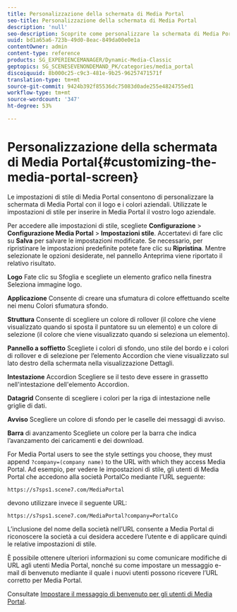 ```yaml
---
title: Personalizzazione della schermata di Media Portal
seo-title: Personalizzazione della schermata di Media Portal
description: 'null'
seo-description: Scoprite come personalizzare la schermata di Media Portal.
uuid: bd1a65a6-723b-49d0-8eac-849da00e0e1a
contentOwner: admin
content-type: reference
products: SG_EXPERIENCEMANAGER/Dynamic-Media-Classic
geptopics: SG_SCENESEVENONDEMAND_PK/categories/media_portal
discoiquuid: 8b000c25-c9c3-481e-9b25-96257471571f
translation-type: tm+mt
source-git-commit: 9424b392f85536dc75083d0ade255e4824755ed1
workflow-type: tm+mt
source-wordcount: '347'
ht-degree: 53%

---
```



# Personalizzazione della schermata di Media Portal{#customizing-the-media-portal-screen}

Le impostazioni di stile di Media Portal consentono di personalizzare la schermata di Media Portal con il logo e i colori aziendali. Utilizzate le impostazioni di stile per inserire in Media Portal il vostro logo aziendale. 

Per accedere alle impostazioni di stile, scegliete **Configurazione** > **Configurazione Media Portal** > **Impostazioni stile**. Accertatevi di fare clic su **Salva** per salvare le impostazioni modificate. Se necessario, per ripristinare le impostazioni predefinite potete fare clic su **Ripristina**. Mentre selezionate le opzioni desiderate, nel pannello Anteprima viene riportato il relativo risultato.

**Logo** Fate clic su Sfoglia e scegliete un elemento grafico nella finestra Seleziona immagine logo.

**Applicazione** Consente di creare una sfumatura di colore effettuando scelte nei menu Colori sfumatura sfondo.

**Struttura** Consente di scegliere un colore di rollover (il colore che viene visualizzato quando si sposta il puntatore su un elemento) e un colore di selezione (il colore che viene visualizzato quando si seleziona un elemento).

**Pannello a soffietto** Scegliete i colori di sfondo, uno stile del bordo e i colori di rollover e di selezione per l’elemento Accordion che viene visualizzato sul lato destro della schermata nella visualizzazione Dettagli.

**Intestazione** Accordion Scegliere se il testo deve essere in grassetto nell&#39;intestazione dell&#39;elemento Accordion.

**Datagrid** Consente di scegliere i colori per la riga di intestazione nelle griglie di dati.

**Avviso** Scegliere un colore di sfondo per le caselle dei messaggi di avviso.

**Barra** di avanzamento Scegliete un colore per la barra che indica l’avanzamento dei caricamenti e dei download.

For Media Portal users to see the style settings you choose, they must append `?company=(company name)` to the URL with which they access Media Portal. Ad esempio, per vedere le impostazioni di stile, gli utenti di Media Portal che accedono alla società PortalCo mediante l’URL seguente:

`https://s7sps1.scene7.com/MediaPortal`

devono utilizzare invece il seguente URL:

`https://s7sps1.scene7.com/MediaPortal?company=PortalCo`

L’inclusione del nome della società nell’URL consente a Media Portal di riconoscere la società a cui desidera accedere l’utente e di applicare quindi le relative impostazioni di stile.

È possibile ottenere ulteriori informazioni su come comunicare modifiche di URL agli utenti Media Portal, nonché su come impostare un messaggio e-mail di benvenuto mediante il quale i nuovi utenti possono ricevere l’URL corretto per Media Portal.

Consultate [Impostare il messaggio di benvenuto per gli utenti di Media Portal](adding-media-portal-users.md#setting_up_the_welcome_e_mail_message_for_media_portal_users).
